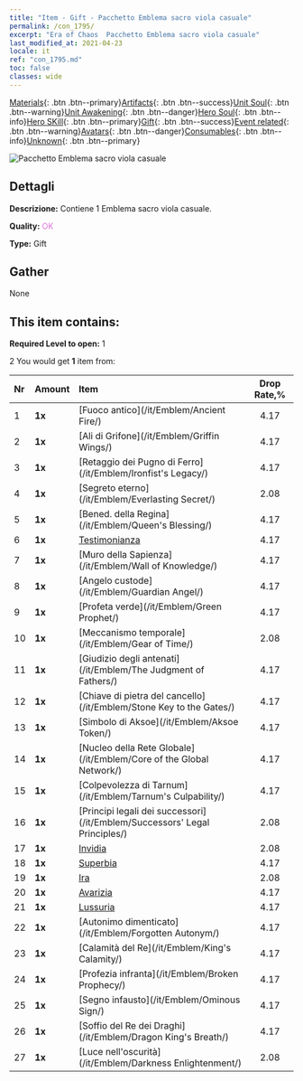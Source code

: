 ```yaml
---
title: "Item - Gift - Pacchetto Emblema sacro viola casuale"
permalink: /con_1795/
excerpt: "Era of Chaos  Pacchetto Emblema sacro viola casuale"
last_modified_at: 2021-04-23
locale: it
ref: "con_1795.md"
toc: false
classes: wide
---
```

 [Materials](/ItemsIT/){: .btn .btn--primary}[Artifacts](/ItemsIT/Artifacts/){: .btn .btn--success}[Unit Soul](/ItemsIT/UnitSoul/){: .btn .btn--warning}[Unit Awakening](/ItemsIT/UnitAwakening/){: .btn .btn--danger}[Hero Soul](/ItemsIT/HeroSoul/){: .btn .btn--info}[Hero SKill](/ItemsIT/HeroSkill/){: .btn .btn--primary}[Gift](/ItemsIT/Gift/){: .btn .btn--success}[Event related](/ItemsIT/Events/){: .btn .btn--warning}[Avatars](/ItemsIT/Avatars/){: .btn .btn--danger}[Consumables](/ItemsIT/Consumables/){: .btn .btn--info}[Unknown](/ItemsIT/Unknown/){: .btn .btn--primary}

 ![Pacchetto Emblema sacro viola casuale](/images/t/i_907417.png)

## Dettagli
 **Descrizione:** Contiene 1 Emblema sacro viola casuale.

 **Quality:** <span style="color: #DA70D6">OK</span>

 **Type:** Gift

## Gather

  None

## This item contains:

 **Required Level to open:** 1

 2 You would get **1** item  from:

  | Nr | Amount |     Item    | Drop Rate,% |
  |:---|:-------|:------------|:---------:|
  | 1 |  **1x** | [Fuoco antico](/it/Emblem/Ancient Fire/) | 4.17 | 
  | 2 |  **1x** | [Ali di Grifone](/it/Emblem/Griffin Wings/) | 4.17 | 
  | 3 |  **1x** | [Retaggio dei Pugno di Ferro](/it/Emblem/Ironfist's Legacy/) | 4.17 | 
  | 4 |  **1x** | [Segreto eterno](/it/Emblem/Everlasting Secret/) | 2.08 | 
  | 5 |  **1x** | [Bened. della Regina](/it/Emblem/Queen's Blessing/) | 4.17 | 
  | 6 |  **1x** | [Testimonianza](/it/Emblem/Witness/) | 4.17 | 
  | 7 |  **1x** | [Muro della Sapienza](/it/Emblem/Wall of Knowledge/) | 4.17 | 
  | 8 |  **1x** | [Angelo custode](/it/Emblem/Guardian Angel/) | 4.17 | 
  | 9 |  **1x** | [Profeta verde](/it/Emblem/Green Prophet/) | 4.17 | 
  | 10 |  **1x** | [Meccanismo temporale](/it/Emblem/Gear of Time/) | 2.08 | 
  | 11 |  **1x** | [Giudizio degli antenati](/it/Emblem/The Judgment of Fathers/) | 4.17 | 
  | 12 |  **1x** | [Chiave di pietra del cancello](/it/Emblem/Stone Key to the Gates/) | 4.17 | 
  | 13 |  **1x** | [Simbolo di Aksoe](/it/Emblem/Aksoe Token/) | 4.17 | 
  | 14 |  **1x** | [Nucleo della Rete Globale](/it/Emblem/Core of the Global Network/) | 4.17 | 
  | 15 |  **1x** | [Colpevolezza di Tarnum](/it/Emblem/Tarnum's Culpability/) | 4.17 | 
  | 16 |  **1x** | [Principi legali dei successori](/it/Emblem/Successors' Legal Principles/) | 2.08 | 
  | 17 |  **1x** | [Invidia](/it/Emblem/Jealousy/) | 2.08 | 
  | 18 |  **1x** | [Superbia](/it/Emblem/Arrogance/) | 4.17 | 
  | 19 |  **1x** | [Ira](/it/Emblem/Anger/) | 2.08 | 
  | 20 |  **1x** | [Avarizia](/it/Emblem/Greed/) | 4.17 | 
  | 21 |  **1x** | [Lussuria](/it/Emblem/Lust/) | 4.17 | 
  | 22 |  **1x** | [Autonimo dimenticato](/it/Emblem/Forgotten Autonym/) | 4.17 | 
  | 23 |  **1x** | [Calamità del Re](/it/Emblem/King's Calamity/) | 4.17 | 
  | 24 |  **1x** | [Profezia infranta](/it/Emblem/Broken Prophecy/) | 4.17 | 
  | 25 |  **1x** | [Segno infausto](/it/Emblem/Ominous Sign/) | 4.17 | 
  | 26 |  **1x** | [Soffio del Re dei Draghi](/it/Emblem/Dragon King's Breath/) | 4.17 | 
  | 27 |  **1x** | [Luce nell'oscurità](/it/Emblem/Darkness Enlightenment/) | 2.08 | 
